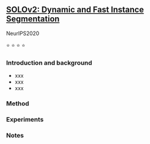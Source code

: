 ## [SOLOv2: Dynamic and Fast Instance Segmentation](https://arxiv.org/abs/2003.10152)

NeurIPS2020

⭐ ⭐ ⭐ ⭐

### Introduction and background
- xxx
- xxx
- xxx

### Method

### Experiments

### Notes
